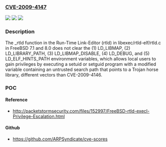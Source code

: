 ### [CVE-2009-4147](https://cve.mitre.org/cgi-bin/cvename.cgi?name=CVE-2009-4147)
![](https://img.shields.io/static/v1?label=Product&message=n%2Fa&color=blue)
![](https://img.shields.io/static/v1?label=Version&message=n%2Fa&color=blue)
![](https://img.shields.io/static/v1?label=Vulnerability&message=n%2Fa&color=brighgreen)

### Description

The _rtld function in the Run-Time Link-Editor (rtld) in libexec/rtld-elf/rtld.c in FreeBSD 7.1 and 8.0 does not clear the (1) LD_LIBMAP, (2) LD_LIBRARY_PATH, (3) LD_LIBMAP_DISABLE, (4) LD_DEBUG, and (5) LD_ELF_HINTS_PATH environment variables, which allows local users to gain privileges by executing a setuid or setguid program with a modified variable containing an untrusted search path that points to a Trojan horse library, different vectors than CVE-2009-4146.

### POC

#### Reference
- http://packetstormsecurity.com/files/152997/FreeBSD-rtld-execl-Privilege-Escalation.html

#### Github
- https://github.com/ARPSyndicate/cve-scores

